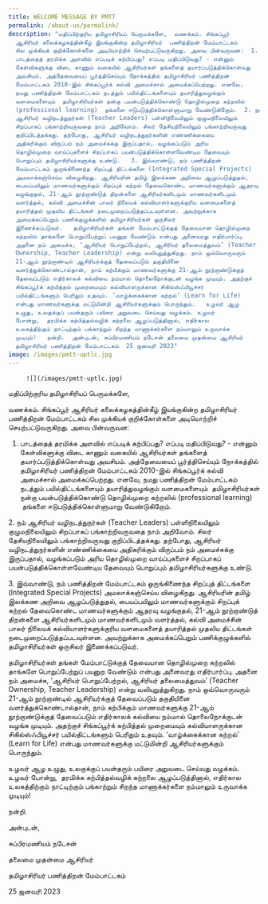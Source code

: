 ```yaml
---
title: WELCOME MESSAGE BY PMTT
permalink: /about-us/permalink/
description: "மதிப்பிற்குரிய தமிழாசிரியப் பெருமக்களே,  வணக்கம். சிங்கப்பூர்
  ஆசிரியர் கலைக்கழகத்தின்கீழ் இயங்குகின்ற தமிழாசிரியர்  பணித்திறன் மேம்பாட்டகம்
  சில முக்கியக் குறிக்கோள்களை அடியொற்றிச் செயற்பட்டுவருகிறது. அவை பின்வருவன:  1.
  பாடத்தைத் தரமிக்க அளவில் எப்படிக் கற்பிப்பது? எப்படி மதிப்பிடுவது? - என்னும்
  கேள்விகளுக்கு விடை காணும் வகையில் ஆசிரியர்கள் தங்களைத் தயார்ப்படுத்திக்கொள்வது
  அவசியம். அத்தேவையைப் பூர்த்திசெய்யும் நோக்கத்தில் தமிழாசிரியர் பணித்திறன்
  மேம்பாட்டகம் 2010-இல் சிங்கப்பூர்க் கல்வி அமைச்சால் அமைக்கப்பெற்றது. எனவே,
  நமது பணித்திறன் மேம்பாட்டகம் நடத்தும் பயில்திட்டங்களையும் தயாரித்துவழங்கும்
  வளமைகளையும்  தமிழாசிரியர்கள் நன்கு பயன்படுத்திக்கொண்டு தொழில்முறை கற்றலில்
  (professional learning)  தங்களை ஈடுபடுத்திக்கொள்ளுமாறு வேண்டுகிறோம்.  2. நம்
  ஆசிரியர் வழிநடத்துநர்கள் (Teacher Leaders) பள்ளிநிலையிலும் குழுமநிலையிலும்
  சிறப்பாகப் பங்காற்றிவருவதை நாம் அறிவோம். சிலர் தேசியநிலையிலும் பங்காற்றிவருவது
  குறிப்பிடத்தக்கது. தற்போது, ஆசிரியர் வழிநடத்துநர்களின் எண்ணிக்கையை
  அதிகரிக்கும் விருப்பம் நம் அமைச்சுக்கு இருப்பதால், வழங்கப்படும் அரிய
  தொழில்முறை வாய்ப்புகளைச் சிறப்பாகப் பயன்படுத்திக்கொள்ளவேண்டிய தேவையும்
  பொறுப்பும் தமிழாசிரியர்களுக்கு உண்டு.   3. இவ்வாண்டு, நம் பணித்திறன்
  மேம்பாட்டகம் ஒருங்கிணைந்த சிறப்புத் திட்டங்களை (Integrated Special Projects)
  அமலாக்கஞ்செய்ய விழைகிறது. ஆசிரியரின் தமிழ் இலக்கண அறிவை ஆழப்படுத்துதல்,
  பையப்பயிலும் மாணவர்களுக்கும் சிறப்புக் கற்றல் தேவைகொண்ட மாணவர்களுக்கும் ஆதரவு
  வழங்குதல், 21-ஆம் நூற்றாண்டுத் திறன்களை ஆசிரியர்களிடமும் மாணவர்களிடமும்
  வளர்த்தல், கல்வி அமைச்சின் பாலர் நிலையக் கல்வியாளர்களுக்குரிய வளமைகளைத்
  தயாரித்தல் முதலிய திட்டங்கள் நடைமுறைப்படுத்தப்படவுள்ளன. அவற்றுக்காக
  அமைக்கப்பெறும் பணிக்குழுக்களில் தமிழாசிரியர்கள் ஒருசிலர்
  இணைக்கப்படுவர்.   தமிழாசிரியர்கள் தங்கள் மேம்பாட்டுக்குத் தேவையான தொழில்முறை
  கற்றலில் தாங்களே பொறுப்பேற்றுப் பயனுற வேண்டும் என்பது அனைவரது எதிர்பார்ப்பு.
  அதனை நம் அமைச்சு, ‘ஆசிரியர் பொறுப்பேற்றல், ஆசிரியர் தலைமைத்துவம்’ (Teacher
  Ownership, Teacher Leadership) என்று வலியுறுத்துகிறது. நாம் ஒவ்வொருவரும்
  21-ஆம் நூற்றாண்டில் ஆசிரியர்க்குத் தேவைப்படும் தகுதியினை
  வளர்த்துக்கொண்டால்தான், நாம் கற்பிக்கும் மாணவர்களுக்கு 21-ஆம் நூற்றாண்டுக்குத்
  தேவைப்படும் எதிர்காலக் கல்வியை நம்மால் தொலைநோக்குடன் வழங்க முடியும். அதற்குச்
  சிங்கப்பூர்க் கற்பித்தல் முறைமையும் கல்வியாளருக்கான சிகில்ஸ்ஃபியூச்சர்
  பயில்திட்டங்களும் பெரிதும் உதவும். ‘வாழ்க்கைக்கான கற்றல்’ (Learn for Life)
  என்பது மாணவர்களுக்கு மட்டுமின்றி ஆசிரியர்களுக்கும் பொருந்தும்.   உழவர் ஆழ
  உழுது, உலகுக்குப் பயன்தரும் பயிரை அறுவடை செய்வது வழக்கம். உழவர்
  போன்று,  தரமிக்க கற்பித்தல்வழிக் கற்றலை ஆழப்படுத்தினால், எதிர்கால
  உலகத்திற்கும் நாட்டிற்கும் பங்காற்றும் சிறந்த மாணாக்கர்களை நம்மாலும் உருவாக்க
  முடியும்!   நன்றி.  அன்புடன், சுப்பிரமணியம் நடேசன் தலைமை முதன்மை ஆசிரியர்
  தமிழாசிரியர் பணித்திறன் மேம்பாட்டகம்  25 ஜனவரி 2023"
image: /images/pmtt-uptlc.jpg
---
```

         ![](/images/pmtt-uptlc.jpg)

மதிப்பிற்குரிய தமிழாசிரியப் பெருமக்களே,

வணக்கம். சிங்கப்பூர் ஆசிரியர் கலைக்கழகத்தின்கீழ் இயங்குகின்ற தமிழாசிரியர்  பணித்திறன் மேம்பாட்டகம் சில முக்கியக் குறிக்கோள்களை அடியொற்றிச் செயற்பட்டுவருகிறது. அவை பின்வருவன:

1. பாடத்தைத் தரமிக்க அளவில் எப்படிக் கற்பிப்பது? எப்படி மதிப்பிடுவது? - என்னும் கேள்விகளுக்கு விடை காணும் வகையில் ஆசிரியர்கள் தங்களைத் தயார்ப்படுத்திக்கொள்வது அவசியம். அத்தேவையைப் பூர்த்திசெய்யும் நோக்கத்தில் தமிழாசிரியர் பணித்திறன் மேம்பாட்டகம் 2010-இல் சிங்கப்பூர்க் கல்வி அமைச்சால் அமைக்கப்பெற்றது. எனவே, நமது பணித்திறன் மேம்பாட்டகம் நடத்தும் பயில்திட்டங்களையும் தயாரித்துவழங்கும் வளமைகளையும்  தமிழாசிரியர்கள் நன்கு பயன்படுத்திக்கொண்டு தொழில்முறை கற்றலில் (professional learning)  தங்களை ஈடுபடுத்திக்கொள்ளுமாறு வேண்டுகிறோம்.

2\. நம் ஆசிரியர் வழிநடத்துநர்கள் (Teacher Leaders) பள்ளிநிலையிலும் குழுமநிலையிலும் சிறப்பாகப் பங்காற்றிவருவதை நாம் அறிவோம். சிலர் தேசியநிலையிலும் பங்காற்றிவருவது குறிப்பிடத்தக்கது. தற்போது, ஆசிரியர் வழிநடத்துநர்களின் எண்ணிக்கையை அதிகரிக்கும் விருப்பம் நம் அமைச்சுக்கு இருப்பதால், வழங்கப்படும் அரிய தொழில்முறை வாய்ப்புகளைச் சிறப்பாகப் பயன்படுத்திக்கொள்ளவேண்டிய தேவையும் பொறுப்பும் தமிழாசிரியர்களுக்கு உண்டு. 

3\. இவ்வாண்டு, நம் பணித்திறன் மேம்பாட்டகம் ஒருங்கிணைந்த சிறப்புத் திட்டங்களை (Integrated Special Projects) அமலாக்கஞ்செய்ய விழைகிறது. ஆசிரியரின் தமிழ் இலக்கண அறிவை ஆழப்படுத்துதல், பையப்பயிலும் மாணவர்களுக்கும் சிறப்புக் கற்றல் தேவைகொண்ட மாணவர்களுக்கும் ஆதரவு வழங்குதல், 21-ஆம் நூற்றாண்டுத் திறன்களை ஆசிரியர்களிடமும் மாணவர்களிடமும் வளர்த்தல், கல்வி அமைச்சின் பாலர் நிலையக் கல்வியாளர்களுக்குரிய வளமைகளைத் தயாரித்தல் முதலிய திட்டங்கள் நடைமுறைப்படுத்தப்படவுள்ளன. அவற்றுக்காக அமைக்கப்பெறும் பணிக்குழுக்களில் தமிழாசிரியர்கள் ஒருசிலர் இணைக்கப்படுவர். 

தமிழாசிரியர்கள் தங்கள் மேம்பாட்டுக்குத் தேவையான தொழில்முறை கற்றலில் தாங்களே பொறுப்பேற்றுப் பயனுற வேண்டும் என்பது அனைவரது எதிர்பார்ப்பு. அதனை நம் அமைச்சு, ‘ஆசிரியர் பொறுப்பேற்றல், ஆசிரியர் தலைமைத்துவம்’ (Teacher Ownership, Teacher Leadership) என்று வலியுறுத்துகிறது. நாம் ஒவ்வொருவரும் 21-ஆம் நூற்றாண்டில் ஆசிரியர்க்குத் தேவைப்படும் தகுதியினை வளர்த்துக்கொண்டால்தான், நாம் கற்பிக்கும் மாணவர்களுக்கு 21-ஆம் நூற்றாண்டுக்குத் தேவைப்படும் எதிர்காலக் கல்வியை நம்மால் தொலைநோக்குடன் வழங்க முடியும். அதற்குச் சிங்கப்பூர்க் கற்பித்தல் முறைமையும் கல்வியாளருக்கான சிகில்ஸ்ஃபியூச்சர் பயில்திட்டங்களும் பெரிதும் உதவும். ‘வாழ்க்கைக்கான கற்றல்’ (Learn for Life) என்பது மாணவர்களுக்கு மட்டுமின்றி ஆசிரியர்களுக்கும் பொருந்தும்.

உழவர் ஆழ உழுது, உலகுக்குப் பயன்தரும் பயிரை அறுவடை செய்வது வழக்கம். உழவர் போன்று,  தரமிக்க கற்பித்தல்வழிக் கற்றலை ஆழப்படுத்தினால், எதிர்கால உலகத்திற்கும் நாட்டிற்கும் பங்காற்றும் சிறந்த மாணாக்கர்களை நம்மாலும் உருவாக்க முடியும்!

நன்றி.

அன்புடன்,

சுப்பிரமணியம் நடேசன்

தலைமை முதன்மை ஆசிரியர்

தமிழாசிரியர் பணித்திறன் மேம்பாட்டகம்

25 ஜனவரி 2023